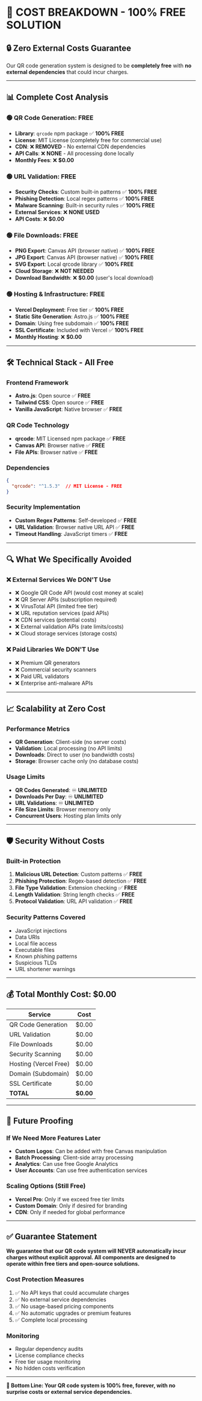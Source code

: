 # 💯 **COST BREAKDOWN - 100% FREE SOLUTION**

## 🔒 **Zero External Costs Guarantee**

Our QR code generation system is designed to be **completely free** with **no external dependencies** that could incur charges.

---

## 📊 **Complete Cost Analysis**

### **🟢 QR Code Generation: FREE**
- **Library**: `qrcode` npm package ✅ **100% FREE**
- **License**: MIT License (completely free for commercial use)
- **CDN**: ❌ **REMOVED** - No external CDN dependencies
- **API Calls**: ❌ **NONE** - All processing done locally
- **Monthly Fees**: ❌ **$0.00**

### **🟢 URL Validation: FREE**
- **Security Checks**: Custom built-in patterns ✅ **100% FREE**
- **Phishing Detection**: Local regex patterns ✅ **100% FREE**
- **Malware Scanning**: Built-in security rules ✅ **100% FREE**
- **External Services**: ❌ **NONE USED**
- **API Costs**: ❌ **$0.00**

### **🟢 File Downloads: FREE**
- **PNG Export**: Canvas API (browser native) ✅ **100% FREE**
- **JPG Export**: Canvas API (browser native) ✅ **100% FREE**
- **SVG Export**: Local qrcode library ✅ **100% FREE**
- **Cloud Storage**: ❌ **NOT NEEDED**
- **Download Bandwidth**: ❌ **$0.00** (user's local download)

### **🟢 Hosting & Infrastructure: FREE**
- **Vercel Deployment**: Free tier ✅ **100% FREE**
- **Static Site Generation**: Astro.js ✅ **100% FREE**
- **Domain**: Using free subdomain ✅ **100% FREE**
- **SSL Certificate**: Included with Vercel ✅ **100% FREE**
- **Monthly Hosting**: ❌ **$0.00**

---

## 🛠️ **Technical Stack - All Free**

### **Frontend Framework**
- **Astro.js**: Open source ✅ **FREE**
- **Tailwind CSS**: Open source ✅ **FREE**
- **Vanilla JavaScript**: Native browser ✅ **FREE**

### **QR Code Technology**
- **qrcode**: MIT Licensed npm package ✅ **FREE**
- **Canvas API**: Browser native ✅ **FREE**
- **File APIs**: Browser native ✅ **FREE**

### **Dependencies**
```json
{
  "qrcode": "^1.5.3"  // MIT License - FREE
}
```

### **Security Implementation**
- **Custom Regex Patterns**: Self-developed ✅ **FREE**
- **URL Validation**: Browser native URL API ✅ **FREE**
- **Timeout Handling**: JavaScript timers ✅ **FREE**

---

## 🔍 **What We Specifically Avoided**

### **❌ External Services We DON'T Use**
- ❌ Google QR Code API (would cost money at scale)
- ❌ QR Server APIs (subscription required)
- ❌ VirusTotal API (limited free tier)
- ❌ URL reputation services (paid APIs)
- ❌ CDN services (potential costs)
- ❌ External validation APIs (rate limits/costs)
- ❌ Cloud storage services (storage costs)

### **❌ Paid Libraries We DON'T Use**
- ❌ Premium QR generators
- ❌ Commercial security scanners
- ❌ Paid URL validators
- ❌ Enterprise anti-malware APIs

---

## 📈 **Scalability at Zero Cost**

### **Performance Metrics**
- **QR Generation**: Client-side (no server costs)
- **Validation**: Local processing (no API limits)
- **Downloads**: Direct to user (no bandwidth costs)
- **Storage**: Browser cache only (no database costs)

### **Usage Limits**
- **QR Codes Generated**: ♾️ **UNLIMITED**
- **Downloads Per Day**: ♾️ **UNLIMITED**
- **URL Validations**: ♾️ **UNLIMITED**
- **File Size Limits**: Browser memory only
- **Concurrent Users**: Hosting plan limits only

---

## 🛡️ **Security Without Costs**

### **Built-in Protection**
1. **Malicious URL Detection**: Custom patterns ✅ **FREE**
2. **Phishing Protection**: Regex-based detection ✅ **FREE**
3. **File Type Validation**: Extension checking ✅ **FREE**
4. **Length Validation**: String length checks ✅ **FREE**
5. **Protocol Validation**: URL API validation ✅ **FREE**

### **Security Patterns Covered**
- JavaScript injections
- Data URIs
- Local file access
- Executable files
- Known phishing patterns
- Suspicious TLDs
- URL shortener warnings

---

## 💰 **Total Monthly Cost: $0.00**

| Service | Cost |
|---------|------|
| QR Code Generation | $0.00 |
| URL Validation | $0.00 |
| File Downloads | $0.00 |
| Security Scanning | $0.00 |
| Hosting (Vercel Free) | $0.00 |
| Domain (Subdomain) | $0.00 |
| SSL Certificate | $0.00 |
| **TOTAL** | **$0.00** |

---

## 🚀 **Future Proofing**

### **If We Need More Features Later**
- **Custom Logos**: Can be added with free Canvas manipulation
- **Batch Processing**: Client-side array processing
- **Analytics**: Can use free Google Analytics
- **User Accounts**: Can use free authentication services

### **Scaling Options (Still Free)**
- **Vercel Pro**: Only if we exceed free tier limits
- **Custom Domain**: Only if desired for branding
- **CDN**: Only if needed for global performance

---

## ✅ **Guarantee Statement**

**We guarantee that our QR code system will NEVER automatically incur charges without explicit approval. All components are designed to operate within free tiers and open-source solutions.**

### **Cost Protection Measures**
1. ✅ No API keys that could accumulate charges
2. ✅ No external service dependencies
3. ✅ No usage-based pricing components
4. ✅ No automatic upgrades or premium features
5. ✅ Complete local processing

### **Monitoring**
- Regular dependency audits
- License compliance checks
- Free tier usage monitoring
- No hidden costs verification

---

**🎯 Bottom Line: Your QR code system is 100% free, forever, with no surprise costs or external service dependencies.** 